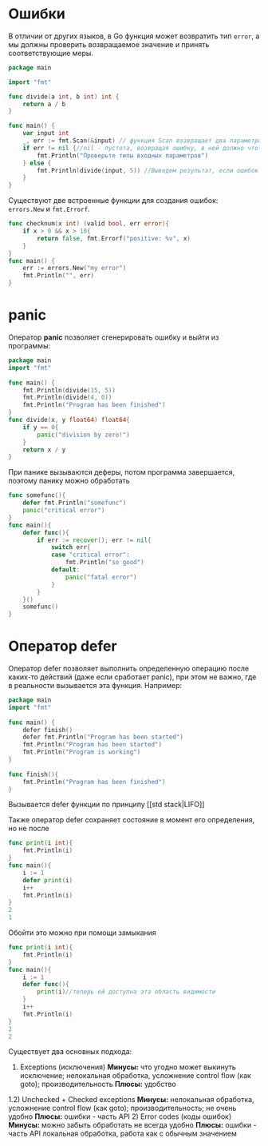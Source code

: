 # Ошибки
В отличии от других языков, в Go функция может возвратить тип `error`, а мы должны проверить возвращаемое значение и принять соответствующие меры.

```go
package main

import "fmt"

func divide(a int, b int) int {
	return a / b
}

func main() {
	var input int
	_, err := fmt.Scan(&input) // функция Scan возвращает два параметра, но нам сейчас важно проверить только ошибку
	if err != nil {//nil - пустота, возвращая ошибку, в ней должно что-то содержаться
		fmt.Println("Проверьте типы входных параметров")
	} else {
		fmt.Println(divide(input, 5)) //Выведем результат, если ошибок нет
	}
}
```

Существуют две встроенные функции для создания ошибок: `errors.New` и `fmt.Errorf`.
```go
func checknum(x int) (valid bool, err error){
	if x > 0 && x > 10{
		return false, fmt.Errorf("positive: %v", x)
	}
}
func main() {
    err := errors.New("my error")
    fmt.Println("", err)
}
```


# panic
Оператор **panic** позволяет сгенерировать ошибку и выйти из программы:

```go
package main
import "fmt"
 
func main() {
    fmt.Println(divide(15, 5))
    fmt.Println(divide(4, 0))
    fmt.Println("Program has been finished")
}
func divide(x, y float64) float64{
    if y == 0{ 
        panic("division by zero!")
    }
    return x / y
}
```
 При панике вызываются деферы, потом программа завершается, поэтому панику можно обработать

```go
func somefunc(){
	defer fmt.Println("somefunc")
	panic("critical error")
}
func main(){
	defer func(){
		if err := recover(); err != nil{
			switch err{
			case "critical error":
				fmt.Println("so good")
			default:
				panic("fatal error")
			}
		}
	}()
	somefunc()
}
```


# Оператор defer
Оператор defer позволяет выполнить определенную операцию после каких-то действий (даже если сработает panic), при этом не важно, где в реальности вызывается эта функция. Например:
```go
package main
import "fmt"
 
func main() {
    defer finish()
    defer fmt.Println("Program has been started")
    fmt.Println("Program has been started")
    fmt.Println("Program is working")
}
 
func finish(){
    fmt.Println("Program has been finished")
}
```

Вызывается defer функции по принципу [[std stack|LIFO]]

Также оператор defer сохраняет состояние в момент его определения, но не после

```go
func print(i int){
	fmt.Println(i)
}
func main(){
	i := 1
	defer print(i)
	i++
	fmt.Println(i)
}
2
1
```

Обойти это можно при помощи замыкания

```go
func print(i int){
	fmt.Println(i)
}
func main(){
	i := 1
	defer func(){
		print(i)//теперь ей доступна эта область видимости
	}
	i++
	fmt.Println(i)
}
2
2
```

Существует два основных подхода: 
1) Exceptions (исключения) 
**Минусы:** что угодно может выкинуть исключение; нелокальная обработка, усложнение control flow (как goto); производительность 
**Плюсы:** удобство 

1.2) Unchecked + Checked exceptions 
**Минусы:** нелокальная обработка, усложнение control flow (как goto); производительность; не очень удобно 
**Плюсы:** ошибки - часть API 
2) Error codes (коды ошибок) 
**Минусы:** можно забыть обработать не всегда удобно 
**Плюсы:** ошибки - часть API локальная обработка, работа как с обычным значением
